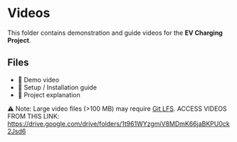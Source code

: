 # Videos

This folder contains demonstration and guide videos for the **EV Charging Project**.

## Files
- 🎥 Demo video
- 🎥 Setup / Installation guide
- 🎥 Project explanation

⚠️ Note: Large video files (>100 MB) may require [Git LFS](https://git-lfs.com/).
ACCESS VIDEOS FROM THIS LINK: https://drive.google.com/drive/folders/1t961WYzgmiV8MDmK66jaBKPU0ck2Jsd6
